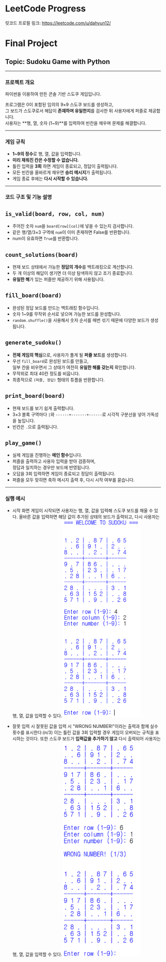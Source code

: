 # **LeetCode Progress**
릿코드 프로필 링크: https://leetcode.com/u/dahyun12/



# **Final Project**  
## Topic: Sudoku Game with Python

---

### 프로젝트 개요

파이썬을 이용하여 만든 콘솔 기반 스도쿠 게임입니다.

프로그램은 0이 포함된 임의의 9×9 스도쿠 보드를 생성하고,  
그 보드가 스도쿠로서 해답이 **존재하며 유일한지**를 검사한 뒤 사용자에게 퍼즐로 제공합니다.  
사용자는 **행, 열, 숫자 (1~9)**를 입력하여 빈칸을 채우며 문제를 해결합니다.

---

### 게임 규칙

- **1~9의 정수**로 행, 열, 값을 입력합니다.  
- **미리 채워진 칸은 수정할 수 없습니다.**  
- 틀린 입력을 **3회** 하면 게임이 종료되고, 정답이 출력됩니다.  
- 모든 빈칸을 올바르게 채우면 **승리 메시지**가 출력됩니다.  
- 게임 종료 후에는 **다시 시작할 수 있습니다.**

---

### 코드 구조 및 기능 설명

## `is_valid(board, row, col, num)`
- 주어진 숫자 `num`을 `board[row][col]`에 넣을 수 있는지 검사합니다.
- 같은 행/열/3×3 구역에 `num`이 이미 존재하면 False를 반환합니다.
- num이 유효하면 `True`를 반환합니다.

## `count_solutions(board)`
- 현재 보드 상태에서 가능한 **정답의 개수**를 백트래킹으로 계산합니다.
- 두 개 이상의 해답이 생기면 더 이상 탐색하지 않고 조기 종료합니다.
- **유일한 해**가 있는 퍼즐만 제공하기 위해 사용됩니다.

## `fill_board(board)`
- 완성된 정답 보드를 만드는 백트래킹 함수입니다.
- 숫자 1~9를 무작위 순서로 넣으며 가능한 보드를 완성합니다.
- `random.shuffle()`을 사용해서 숫자 순서를 매번 섞기 때문에 다양한 보드가 생성됩니다.

## `generate_sudoku()`
- **전체 게임의 핵심**으로, 사용자가 풀게 될 **퍼즐 보드**를 생성합니다.
- 우선 `fill_board`로 완성된 보드를 만들고,  
  일부 칸을 비우면서 그 상태가 여전히 **유일한 해를 갖는지** 확인합니다.
- 무작위로 최대 40칸 정도를 비웁니다.
- 최종적으로 `(퍼즐, 정답)` 형태의 튜플을 반환합니다.

## `print_board(board)`
- 현재 보드를 보기 쉽게 출력합니다.
- 3×3 블록 구역마다 `|`와 `------+-------+------`로 시각적 구분선을 넣어 가독성을 높입니다.
- 빈칸은 `.`으로 출력됩니다.

## `play_game()`
- 실제 게임을 진행하는 **메인 함수**입니다.
- 퍼즐을 출력하고 사용자 입력을 받아 검증하며,  
  정답과 일치하는 경우만 보드에 반영됩니다.
- 오답을 3회 입력하면 게임이 종료되고 정답이 출력됩니다.
- 퍼즐을 모두 맞히면 축하 메시지 출력 후, 다시 시작 여부를 묻습니다.

---

### 실행 예시

- 시작 화면
  게임이 시작되면 사용자는 행, 열, 값을 입력해 스도쿠 보드를 채울 수 있다.
  올바른 값을 입력하면 해당 값이 추가된 상태의 보드가 출력되고, 다시 사용자는 행, 열, 값을 입력할 수 있다.
  <img src="https://github.com/dahyun12/final_project_2024131017DahyunKang/blob/main/sudoku.%EC%8B%9C%EC%9E%91%ED%99%94%EB%A9%B4.png" width="250"/>

- 잘못 입력 시
  잘못된 값을 입력 시 "WRONG NUMBER!"이라는 출력과 함께 실수 횟수를 표시한다:(n/3)
  이는 틀린 값을 3회 입력할 경우 게임이 오버되는 규칙을 표시하는 것이다.
  또한 스도쿠 보드가 **입력값을 추가하기 않고** 다시 출력되어 사용자는 행, 열, 값을 입력할 수 있다.
   <img src="https://github.com/dahyun12/final_project_2024131017DahyunKang/blob/main/sudoku.wrongnum.png" width="250"/>
